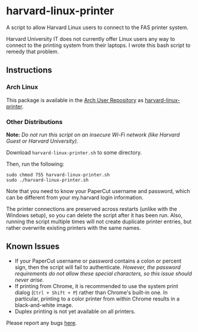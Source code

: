 # harvard-linux-printer
A script to allow Harvard Linux users to connect to the FAS printer system. 

Harvard University IT does not currently offer Linux users any way to connect to the printing system from their laptops. I wrote this bash script to remedy that problem. 


## Instructions

### Arch Linux

This package is available in the [Arch User Repository](https://aur.archlinux.org/) as [harvard-linux-printer](https://aur.archlinux.org/packages/harvard-linux-printer/).


### Other Distributions

**Note:** *Do not run this script on an insecure Wi-Fi network (like Harvard Guest or Harvard University).*

Download `harvard-linux-printer.sh` to some directory. 

Then, run the following:

~~~~
sudo chmod 755 harvard-linux-printer.sh
sudo ./harvard-linux-printer.sh
~~~~

Note that you need to know your PaperCut username and password, which can be different from your my.harvard login information. 

The printer connections are preserved across restarts (unlike with the Windows setup), so you can delete the script after it has been run. Also, running the script multiple times will not create duplicate printer entries, but rather overwrite existing printers with the same names. 


## Known Issues

- If your PaperCut username or password contains a colon or percent sign, then the script will fail to authenticate. *However, the password requirements do not allow these special characters, so this issue should never arise.* 
- If printing from Chrome, it is recommended to use the system print dialog (`Ctrl + Shift + P`) rather than Chrome's built-in one. In particular, printing to a color printer from within Chrome results in a black-and-white image. 
- Duplex printing is not yet available on all printers. 

Please report any bugs [here](https://github.com/djsavvy/harvard-linux-printer/issues).
